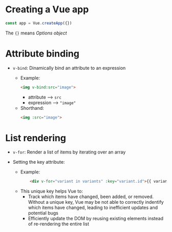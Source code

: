 # Creating a Vue app

```js
const app = Vue.createApp({})
```

The `{}` means *Options object*

# Attribute binding
- `v-bind`: Dinamically bind an attribute to an expression

    - Example:
        ```html
        <img v-bind:src="image">
        ```
        + attribute --> `src`
        + expression --> `"image"`
    - Shorthand:
        ```html
        <img :src="image">
        ```

# List rendering
- `v-for`: Render a list of items by iterating over an array
- Setting the key attribute:

    - Example:  
        ```html
            <div v-for="variant in variants" :key="variant.id">{{ variant.color }}</div>
        ```
    - This unique key helps Vue to:
        - Track which items have changed, been added, or removed. Without a unique key, Vue may be not able to correctly indentify which items have changed, leading to inefficient updates and potential bugs
        - Efficiently update the DOM by reusing existing elements instead of re-rendering the entire list

    
